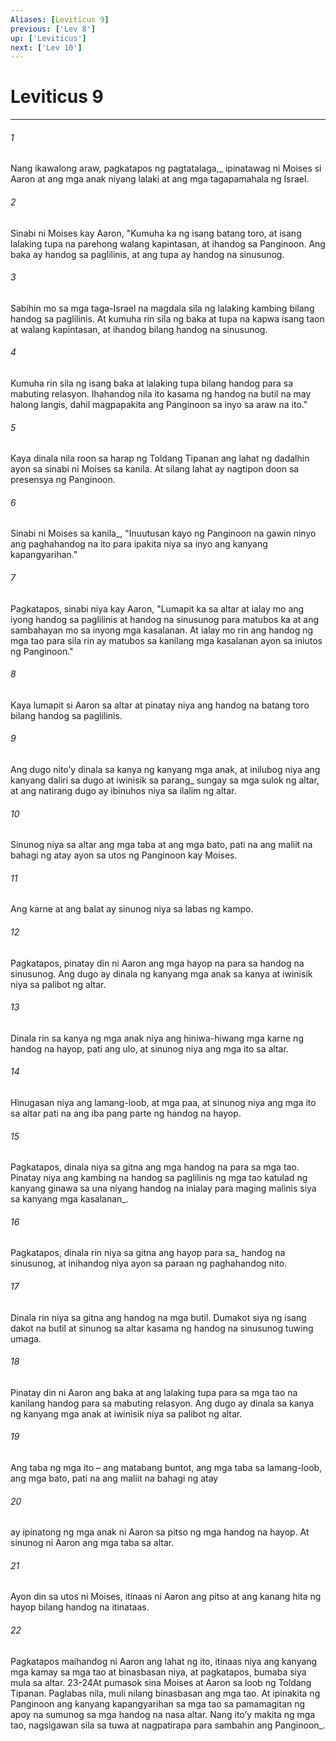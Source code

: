 ```yaml
---
Aliases: [Leviticus 9]
previous: ['Lev 8']
up: ['Leviticus']
next: ['Lev 10']
---
```

# Leviticus 9

***






















###### 1 










Nang ikawalong araw, pagkatapos ng pagtatalaga,_ ipinatawag ni Moises si Aaron at ang mga anak niyang lalaki at ang mga tagapamahala ng Israel. 





















###### 2 










Sinabi ni Moises kay Aaron, "Kumuha ka ng isang batang toro, at isang lalaking tupa na parehong walang kapintasan, at ihandog sa Panginoon. Ang baka ay handog sa paglilinis, at ang tupa ay handog na sinusunog. 





















###### 3 










Sabihin mo sa mga taga-Israel na magdala sila ng lalaking kambing bilang handog sa paglilinis. At kumuha rin sila ng baka at tupa na kapwa isang taon at walang kapintasan, at ihandog bilang handog na sinusunog. 





















###### 4 










Kumuha rin sila ng isang baka at lalaking tupa bilang handog para sa mabuting relasyon. Ihahandog nila ito kasama ng handog na butil na may halong langis, dahil magpapakita ang Panginoon sa inyo sa araw na ito." 





















###### 5 










Kaya dinala nila roon sa harap ng Toldang Tipanan ang lahat ng dadalhin ayon sa sinabi ni Moises sa kanila. At silang lahat ay nagtipon doon sa presensya ng Panginoon. 





















###### 6 










Sinabi ni Moises sa kanila_, "Inuutusan kayo ng Panginoon na gawin ninyo ang paghahandog na ito para ipakita niya sa inyo ang kanyang kapangyarihan." 





















###### 7 










Pagkatapos, sinabi niya kay Aaron, "Lumapit ka sa altar at ialay mo ang iyong handog sa paglilinis at handog na sinusunog para matubos ka at ang sambahayan mo sa inyong mga kasalanan. At ialay mo rin ang handog ng mga tao para sila rin ay matubos sa kanilang mga kasalanan ayon sa iniutos ng Panginoon." 





















###### 8 










Kaya lumapit si Aaron sa altar at pinatay niya ang handog na batang toro bilang handog sa paglilinis. 





















###### 9 










Ang dugo nitoʼy dinala sa kanya ng kanyang mga anak, at inilubog niya ang kanyang daliri sa dugo at iwinisik sa parang_ sungay sa mga sulok ng altar, at ang natirang dugo ay ibinuhos niya sa ilalim ng altar. 





















###### 10 










Sinunog niya sa altar ang mga taba at ang mga bato, pati na ang maliit na bahagi ng atay ayon sa utos ng Panginoon kay Moises. 





















###### 11 










Ang karne at ang balat ay sinunog niya sa labas ng kampo. 





















###### 12 










Pagkatapos, pinatay din ni Aaron ang mga hayop na para sa handog na sinusunog. Ang dugo ay dinala ng kanyang mga anak sa kanya at iwinisik niya sa palibot ng altar. 





















###### 13 










Dinala rin sa kanya ng mga anak niya ang hiniwa-hiwang mga karne ng handog na hayop, pati ang ulo, at sinunog niya ang mga ito sa altar. 





















###### 14 










Hinugasan niya ang lamang-loob, at mga paa, at sinunog niya ang mga ito sa altar pati na ang iba pang parte ng handog na hayop. 





















###### 15 










Pagkatapos, dinala niya sa gitna ang mga handog na para sa mga tao. Pinatay niya ang kambing na handog sa paglilinis ng mga tao katulad ng kanyang ginawa sa una niyang handog na inialay para maging malinis siya sa kanyang mga kasalanan_. 





















###### 16 










Pagkatapos, dinala rin niya sa gitna ang hayop para sa_ handog na sinusunog, at inihandog niya ayon sa paraan ng paghahandog nito. 





















###### 17 










Dinala rin niya sa gitna ang handog na mga butil. Dumakot siya ng isang dakot na butil at sinunog sa altar kasama ng handog na sinusunog tuwing umaga. 





















###### 18 










Pinatay din ni Aaron ang baka at ang lalaking tupa para sa mga tao na kanilang handog para sa mabuting relasyon. Ang dugo ay dinala sa kanya ng kanyang mga anak at iwinisik niya sa palibot ng altar. 





















###### 19 










Ang taba ng mga ito – ang matabang buntot, ang mga taba sa lamang-loob, ang mga bato, pati na ang maliit na bahagi ng atay 





















###### 20 










ay ipinatong ng mga anak ni Aaron sa pitso ng mga handog na hayop. At sinunog ni Aaron ang mga taba sa altar. 





















###### 21 










Ayon din sa utos ni Moises, itinaas ni Aaron ang pitso at ang kanang hita ng hayop bilang handog na itinataas. 





















###### 22 










Pagkatapos maihandog ni Aaron ang lahat ng ito, itinaas niya ang kanyang mga kamay sa mga tao at binasbasan niya, at pagkatapos, bumaba siya mula sa altar. 23-24At pumasok sina Moises at Aaron sa loob ng Toldang Tipanan. Paglabas nila, muli nilang binasbasan ang mga tao. At ipinakita ng Panginoon ang kanyang kapangyarihan sa mga tao sa pamamagitan ng apoy na sumunog sa mga handog na nasa altar. Nang itoʼy makita ng mga tao, nagsigawan sila sa tuwa at nagpatirapa para sambahin ang Panginoon_.
